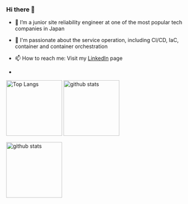 ### Hi there 👋

- 🔭 I’m a junior site reliability engineer at one of the most popular tech companies in Japan
- 🌱 I'm passionate about the service operation, including CI/CD, IaC, container and container orchestration
- 📫 How to reach me: Visit my [LinkedIn](https://www.linkedin.com/in/makoto-dave-nakai-49a2b71bb/) page

- 
<p align="left"> 
  <img alt="Top Langs" height="150px" src="https://github-readme-stats.vercel.app/api/top-langs/?username=MakotoNakai&layout=compact&show_icons=true&theme=onedark" />
  <img alt="github stats" height="150px" src="https://github-readme-stats.vercel.app/api?username=MakotoNakai&theme=onedark&show_icons=ture" />
</p>
  <img alt="github stats" height="150px" src="https://github-profile-trophy.vercel.app/?username=MakotoNakai&theme=onedark&column=7" />

